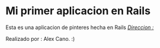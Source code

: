 # Mi primer aplicacion en Rails

Esta es una aplicacion de pinteres hecha en Rails
[*Direccion :*](https://#)

Realizado por : Alex Cano.
:)

